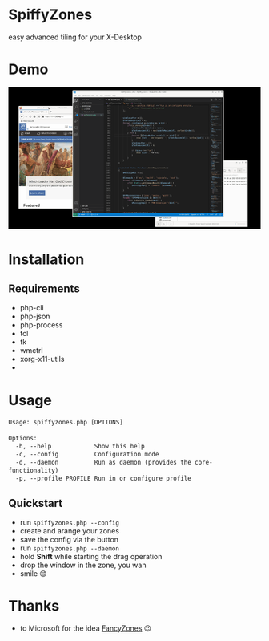 
# SpiffyZones

easy advanced tiling for your X-Desktop

# Demo
![Demo1](https://github.com/TheUnknownOnes/SpiffyZones/raw/main/demo/SpiffiyZonesDemo1.gif)

# Installation
## Requirements

 - php-cli
 - php-json
 - php-process
 - tcl
 - tk
 - wmctrl
 - xorg-x11-utils
 - 
# Usage

```
Usage: spiffyzones.php [OPTIONS]

Options:
  -h, --help            Show this help
  -c, --config          Configuration mode
  -d, --daemon          Run as daemon (provides the core-functionality)
  -p, --profile PROFILE Run in or configure profile
```
## Quickstart
 - run `spiffyzones.php --config`
 - create and arange your zones
 - save the config via the button
 - run `spiffyzones.php --daemon`
 - hold **Shift** while starting the drag operation
 - drop the window in the zone, you wan
 - smile 😊
 
# Thanks
 - to Microsoft for the idea [FancyZones](https://docs.microsoft.com/en-us/windows/powertoys/fancyzones) 😉
